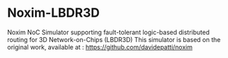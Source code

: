 # Noxim-LBDR3D
Noxim NoC Simulator supporting fault-tolerant logic-based distributed routing for 3D Network-on-Chips (LBDR3D)
This simulator is based on the original work, available at : https://github.com/davidepatti/noxim 
